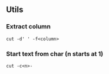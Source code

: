 ## Utils

### Extract column

`cut -d' ' -f<column>`

### Start text from <n> char (n starts at 1)

`cut -c<n>-`
